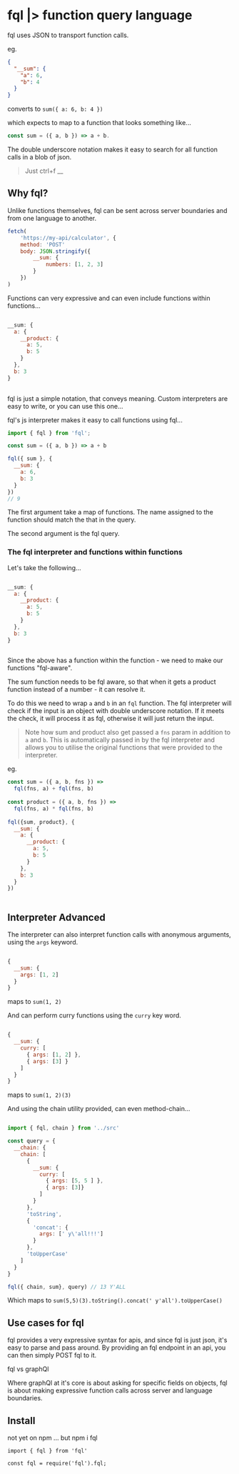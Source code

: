 fql |> function query language
==============================

fql uses JSON to transport function calls.

eg.

```json
{
  "__sum": {
    "a": 6,
    "b": 4
  }
}
```

converts to `sum({ a: 6, b: 4 })`

which expects to map to a function that looks something like...

```javascript
const sum = ({ a, b }) => a + b.
```

The double underscore notation makes it easy to search for all function calls in a blob of json.

> Just ctrl+f __

Why fql?
---------------------------------

Unlike functions themselves, fql can be sent across server boundaries and from one language to another.

```javascript
fetch(
    'https://my-api/calculator', {
    method: 'POST'
    body: JSON.stringify({
        __sum: {
            numbers: [1, 2, 3]
        }
    })
)
```

Functions can very expressive and can even include functions within functions...

```javascript

__sum: {
  a: {
    __product: {
      a: 5, 
      b: 5
    }
  },
  b: 3
}
    
```

fql is just a simple notation, that conveys meaning.
Custom interpreters are easy to write, or you can use this one...

fql's js interpreter makes it easy to call functions using fql...

```javascript
import { fql } from 'fql';

const sum = ({ a, b }) => a + b

fql({ sum }, {
  __sum: {
    a: 6,
    b: 3
  }
}) 
// 9
```

The first argument take a map of functions.
The name assigned to the function should match the that in the query.

The second argument is the fql query.

### The fql interpreter and functions within functions

Let's take the following...

```javascript

__sum: {
  a: {
    __product: {
      a: 5, 
      b: 5
    }
  },
  b: 3
}
    
```

Since the above has a function within the function - we need to make our functions "fql-aware".

The sum function needs to be fql aware, so that when it gets a product function instead of a number - it can resolve it. 

To do this we need to wrap `a` and `b` in an `fql` function. 
The fql interpreter will check if the input is an object with double underscore notation.
If it meets the check, it will process it as fql, otherwise it will just return the input.

> Note how sum and product also get passed a `fns` param in addition to `a` and `b`.
> This is automatically passed in by the fql interpreter and allows you to utilise the original functions that were provided to the interpreter.

eg.

```javascript
const sum = ({ a, b, fns }) => 
  fql(fns, a) + fql(fns, b)
  
const product = ({ a, b, fns }) => 
  fql(fns, a) * fql(fns, b)
  
fql({sum, product}, {
  __sum: {
    a: {
      __product: {
        a: 5, 
        b: 5
      }
    },
    b: 3
  }
})
  
```

Interpreter Advanced
--------------------

The interpreter can also interpret function calls with anonymous arguments, using the `args` keyword.

```javascript

{
  __sum: {
    args: [1, 2]
  }
}

```

maps to `sum(1, 2)`

And can perform curry functions using the `curry` key word.

```javascript

{
  __sum: {
    curry: [
      { args: [1, 2] },
      { args: [3] }
    ]
  }
}

```

maps to `sum(1, 2)(3)`

And using the chain utility provided, can even method-chain...

```javascript

import { fql, chain } from '../src'

const query = {
  __chain: {
    chain: [
      {
        __sum: {
          curry: [
            { args: [5, 5 ] },
            { args: [3]}
          ]
        }
      },
      'toString',
      { 
        'concat': {
          args: [' y\'all!!!']
        }
      },
      'toUpperCase'
    ]
  }
}

fql({ chain, sum}, query) // 13 Y'ALL

```

Which maps to `sum(5,5)(3).toString().concat(' y'all').toUpperCase()`

Use cases for fql
-----------------

fql provides a very expressive syntax for apis, and since
fql is just json, it's easy to parse and pass around.
By providing an fql endpoint in an api, you can then simply POST fql to it.

fql vs graphQl

Where graphQl at it's core is about asking for specific fields on objects, fql is about making expressive function calls across server and language boundaries.

Install
-----------------

not yet on npm ... but npm i fql

```
import { fql } from 'fql'
```

```
const fql = require('fql').fql;
```